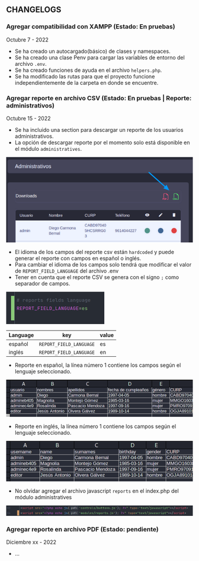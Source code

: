 ## CHANGELOGS

### Agregar compatibilidad con XAMPP (Estado: En pruebas)
Octubre 7 - 2022

* Se ha creado un autocargado(básico) de clases y namespaces.
* Se ha creado una clase Penv para cargar las variables de entorno del archivo `.env`.
* Se ha creado funciones de ayuda en el archivo `helpers.php`.
* Se ha modificado las rutas para que el proyecto funcione independientemente de la carpeta en donde se encuentre.

### Agregar reporte en archivo CSV (Estado: En pruebas | Reporte: administrativos)
Octubre 15 - 2022

* Se ha incluido una section para descargar un reporte de los usuarios administrativos.
* La opción de descargar reporte por el momento solo está disponible en el módulo `administratives`.

![image](img/1.png)

* El idioma de los campos del reporte csv están `hardcoded` y puede generar el reporte con campos en español o inglés.
* Para cambiar el idioma de los campos solo tendrá que modificar el valor de `REPORT_FIELD_LANGUAGE` del archivo .env
* Tener en cuenta que el reporte CSV se genera con el signo `;` como separador de campos.

![image](img/2.png)

| Language | key                     | value   |
|----------|-------------------------|---------|
| español  | `REPORT_FIELD_LANGUAGE` | es      |
| inglés   | `REPORT_FIELD_LANGUAGE` | en      |

* Reporte en español, la línea número 1 contiene los campos según el lenguaje seleccionado.

![image](img/3.png)

* Reporte en inglés, la línea número 1 contiene los campos según el lenguaje seleccionado.

![image](img/4.png)

* No olvidar agregar el archivo javascript `reports` en el index.php del módulo administratives

![image](img/5.png)


### Agregar reporte en archivo PDF (Estado: pendiente)
Diciembre xx - 2022

* ...
